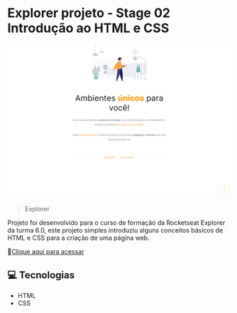 # Explorer projeto - Stage 02 Introdução ao HTML e CSS

![preview](images/preview.png)

> Explorer

Projeto foi desenvolvido para o curso de formação da Rocketseat Explorer da turma 6.0, este projeto simples introduziu alguns conceitos básicos de HTML e CSS para a criação de uma página web.

🔗[Clique aqui para acessar](https://felipepleao.github.io/explorer-stage2-pj1/)

## 💻 Tecnologias

- HTML
- CSS


